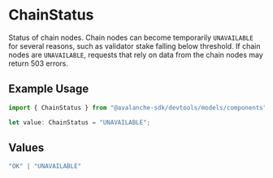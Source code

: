 # ChainStatus

Status of chain nodes. Chain nodes can become temporarily `UNAVAILABLE` for several reasons, such as validator stake falling below threshold. If chain nodes are `UNAVAILABLE`, requests that rely on data from the chain nodes may return 503 errors.

## Example Usage

```typescript
import { ChainStatus } from "@avalanche-sdk/devtools/models/components";

let value: ChainStatus = "UNAVAILABLE";
```

## Values

```typescript
"OK" | "UNAVAILABLE"
```